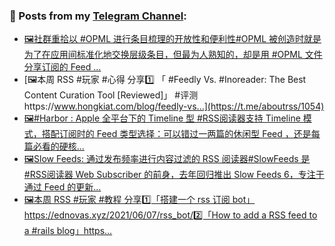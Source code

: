 ### 📰 Posts from my [Telegram Channel](https://t.me/s/aboutrss):
<!-- BLOG-POST-LIST:START -->
- [🖼社群重拾以 #OPML 进行条目梳理的开放性和便利性#OPML 被创造时就是为了在应用间标准化地交换层级条目，但最为人熟知的，却是用 #OPML 文件分享订阅的 Feed ...](https://t.me/aboutrss/1055)
- [🖼本周 RSS #玩家 #心得 分享1️⃣ 「 #Feedly Vs. #Inoreader: The Best Content Curation Tool [Reviewed]」 #评测https://www.hongkiat.com/blog/feedly-vs...](https://t.me/aboutrss/1054)
- [🖼#Harbor : Apple 全平台下的 Timeline 型 #RSS阅读器支持 Timeline 模式，搭配订阅时的 Feed 类型选择：可以错过一两篇的休闲型 Feed ，还是每篇必看的硬核...](https://t.me/aboutrss/1053)
- [🖼Slow Feeds: 通过发布频率进行内容过滤的 RSS 阅读器#SlowFeeds 是 #RSS阅读器 Web Subscriber 的前身，去年回归推出 Slow Feeds 6，专注于通过 Feed 的更新...](https://t.me/aboutrss/1052)
- [🖼本周 RSS #玩家 #教程 分享1️⃣「搭建一个 rss 订阅 bot」https://ednovas.xyz/2021/06/07/rss_bot/2️⃣「How to add a RSS feed to a #rails blog」https...](https://t.me/aboutrss/1051)
<!-- BLOG-POST-LIST:END -->

<!--
**AboutRSS/AboutRSS** is a ✨ _special_ ✨ repository because its `README.md` (this file) appears on your GitHub profile.

Here are some ideas to get you started:

- 🔭 I’m currently working on ...
- 🌱 I’m currently learning ...
- 👯 I’m looking to collaborate on ...
- 🤔 I’m looking for help with ...
- 💬 Ask me about ...
- 📫 How to reach me: ...
- 😄 Pronouns: ...
- ⚡ Fun fact: ...
-->
